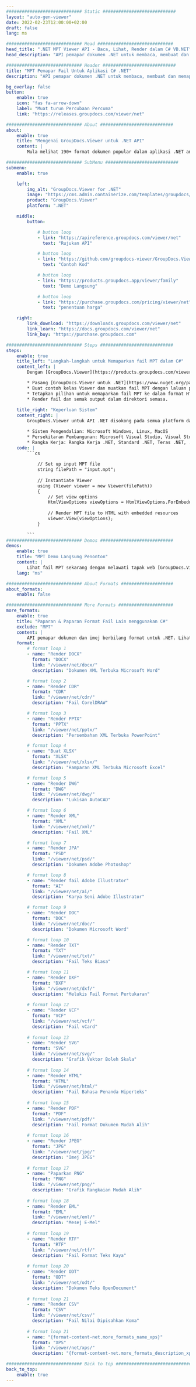 ```yaml
---
############################# Static ############################
layout: "auto-gen-viewer"
date: 2022-02-23T12:00:00+02:00
draft: false
lang: ms

############################# Head #############################
head_title: ".NET MPT Viewer API - Baca, Lihat, Render dalam C# VB.NET"
head_description: "API pemapar dokumen .NET untuk membaca, membuat dan memaparkan MPT dalam sebarang jenis aplikasi C#, ASP.NET, VB.NET & .NET Core."

############################# Header ############################
title: "MPT Pemapar Fail Untuk Aplikasi C# .NET" 
description: "API pemapar dokumen .NET untuk membaca, membuat dan memaparkan fail MPT dalam sebarang jenis aplikasi C#, ASP.NET, VB.NET & .NET Core. Lihat fail yang diberikan dengan pemformatan & reka letak sebenar dalam HTML5, PDF atau sebagai imej menggunakan beberapa baris kod." 

bg_overlay: false
button:
    enable: true
    icon: "fas fa-arrow-down"
    label: "Muat turun Percubaan Percuma"
    link: "https://releases.groupdocs.com/viewer/net"

############################# About ############################
about:
    enable: true
    title: "Mengenai GroupDocs.Viewer untuk .NET API" 
    content: |
        Mula melihat 190+ format dokumen popular dalam aplikasi .NET anda menggunakan GroupDocs.Viewer untuk API .NET dengan menambahkan beberapa baris kod. Pembangun boleh dengan mudah memaparkan PDF, Pemprosesan Perkataan, Hamparan Excel, Persembahan, Visio, Projek, Outlook dan banyak lagi format dokumen popular dalam mod HTML5, imej atau PDF. Penyampaian dokumen adalah pantas, sama dengan fail sumber asal, dan ia tidak memerlukan pemasangan perisian tambahan atau mana-mana perpustakaan luaran lain.

############################# SubMenu ############################
submenu:
    enable: true

    left:
        img_alt: "GroupDocs.Viewer for .NET"
        image: "https://cms.admin.containerize.com/templates/groupdocs/images/product-logos/90x90-noborder/groupdocs-viewer-net.png"
        product: "GroupDocs.Viewer"
        platform: ".NET"

    middle:
        button:

            # button loop
            - link: "https://apireference.groupdocs.com/viewer/net"
              text: "Rujukan API"

            # button loop
            - link: "https://github.com/groupdocs-viewer/GroupDocs.Viewer-for-.NET"
              text: "Contoh Kod"

            # button loop
            - link: "https://products.groupdocs.app/viewer/family"
              text: "Demo Langsung"

            # button loop
            - link: "https://purchase.groupdocs.com/pricing/viewer/net"
              text: "penentuan harga"

    right:
        link_download: "https://downloads.groupdocs.com/viewer/net"
        link_learn: "https://docs.groupdocs.com/viewer/net"
        link_buy: "https://purchase.groupdocs.com"

############################# Steps ############################
steps:
    enable: true
    title_left: "Langkah-langkah untuk Memaparkan fail MPT dalam C#" 
    content_left: |
        Dengan [GroupDocs.Viewer](https://products.groupdocs.com/viewer/net/) anda boleh memaparkan MPT kepada HTML, JPEG, PNG atau PDF dalam beberapa langkah.

        * Pasang [GroupDocs.Viewer untuk .NET](https://www.nuget.org/packages/groupdocs.viewer) menggunakan pengurus pakej kegemaran anda. 
        * Buat contoh kelas Viewer dan muatkan fail MPT dengan laluan penuh. 
        * Tetapkan pilihan untuk memaparkan fail MPT ke dalam format HTML, PNG, JPEG atau PDF. 
        * Render fail dan semak output dalam direktori semasa. 
        
    title_right: "Keperluan Sistem" 
    content_right: |
        GroupDocs.Viewer untuk API .NET disokong pada semua platform dan sistem pengendalian utama. Sebelum melaksanakan kod di bawah, sila pastikan anda mempunyai prasyarat berikut dipasang pada sistem anda.

        * Sistem Pengendalian: Microsoft Windows, Linux, MacOS 
        * Persekitaran Pembangunan: Microsoft Visual Studio, Visual Studio Code, .NET CLI 
        * Rangka Kerja: Rangka Kerja .NET, Standard .NET, Teras .NET, .NET 
    code: |
        ```cs
                        
            // Set up input MPT file
            string filePath = "input.mpt";
        
            // Instantiate Viewer
            using (Viewer viewer = new Viewer(filePath))
            {
            	// Set view options 
            	HtmlViewOptions viewOptions = HtmlViewOptions.ForEmbeddedResources();
                    
            	// Render MPT file to HTML with embedded resources
            	viewer.View(viewOptions);
            }
             
        ```
############################# Demos ############################
demos:
    enable: true
    title: "MPT Demo Langsung Penonton"
    content: |
        Lihat fail MPT sekarang dengan melawati tapak web [GroupDocs.Viewer Online Apps](https://products.groupdocs.app/viewer/mpt).
    lang: "ms"

############################# About Formats ####################
about_formats:
    enable: false

############################# More Formats #####################
more_formats:
    enable: true
    title: "Paparan & Paparan Format Fail Lain menggunakan C#"
    exclude: "MPT"
    content: |
        API pemapar dokumen dan imej berbilang format untuk .NET. Lihat beberapa format fail popular di bawah tanpa sebarang pemapar luaran.
    format: 
        # format loop 1
        - name: "Render DOCX"
          format: "DOCX"
          link: "/viewer/net/docx/"
          description: "Dokumen XML Terbuka Microsoft Word" 

        # format loop 2
        - name: "Render CDR" 
          format: "CDR"
          link: "/viewer/net/cdr/"
          description: "Fail CorelDRAW" 

        # format loop 3
        - name: "Render PPTX"
          format: "PPTX"
          link: "/viewer/net/pptx/"
          description: "Persembahan XML Terbuka PowerPoint" 

        # format loop 4
        - name: "Buat XLSX"
          format: "XLSX"
          link: "/viewer/net/xlsx/"
          description: "Hamparan XML Terbuka Microsoft Excel" 

        # format loop 5
        - name: "Render DWG"
          format: "DWG"
          link: "/viewer/net/dwg/"
          description: "Lukisan AutoCAD"

        # format loop 6
        - name: "Render XML"
          format: "XML"
          link: "/viewer/net/xml/"
          description: "Fail XML"

        # format loop 7
        - name: "Render JPA"
          format: "PSD"
          link: "/viewer/net/psd/"
          description: "Dokumen Adobe Photoshop"

        # format loop 8
        - name: "Render fail Adobe Illustrator"
          format: "AI"
          link: "/viewer/net/ai/"
          description: "Karya Seni Adobe Illustrator"

        # format loop 9
        - name: "Render DOC"
          format: "DOC"
          link: "/viewer/net/doc/"
          description: "Dokumen Microsoft Word" 

        # format loop 10
        - name: "Render TXT" 
          format: "TXT"
          link: "/viewer/net/txt/"
          description: "Fail Teks Biasa" 

        # format loop 11
        - name: "Render DXF" 
          format: "DXF"
          link: "/viewer/net/dxf/"
          description: "Melukis Fail Format Pertukaran"  
          
        # format loop 12
        - name: "Render VCF"
          format: "VCF"
          link: "/viewer/net/vcf/"
          description: "Fail vCard"  
              
        # format loop 13
        - name: "Render SVG"
          format: "SVG"
          link: "/viewer/net/svg/"
          description: "Grafik Vektor Boleh Skala" 
          
        # format loop 14
        - name: "Render HTML"
          format: "HTML"
          link: "/viewer/net/html/"
          description: "Fail Bahasa Penanda Hiperteks" 
          
        # format loop 15
        - name: "Render PDF"
          format: "PDF"
          link: "/viewer/net/pdf/"
          description: "Fail Format Dokumen Mudah Alih"
          
        # format loop 16
        - name: "Render JPEG"
          format: "JPG"
          link: "/viewer/net/jpg/"
          description: "Imej JPEG"
          
        # format loop 17
        - name: "Paparkan PNG"
          format: "PNG"
          link: "/viewer/net/png/"
          description: "Grafik Rangkaian Mudah Alih" 
          
        # format loop 18
        - name: "Render EML"
          format: "EML"
          link: "/viewer/net/eml/"
          description: "Mesej E-Mel" 
          
        # format loop 19
        - name: "Render RTF"
          format: "RTF"
          link: "/viewer/net/rtf/"
          description: "Fail Format Teks Kaya" 
          
        # format loop 20
        - name: "Render ODT"
          format: "ODT"
          link: "/viewer/net/odt/"
          description: "Dokumen Teks OpenDocument" 
          
        # format loop 21
        - name: "Render CSV"
          format: "CSV"
          link: "/viewer/net/csv/"
          description: "Fail Nilai Dipisahkan Koma" 
          
        # format loop 21
        - name: "{format-content-net.more_formats_name_xps}"
          format: "XPS"
          link: "/viewer/net/xps/"
          description: "{format-content-net.more_formats_description_xps}" 

############################# Back to top ###############################
back_to_top:
    enable: true
---
```

